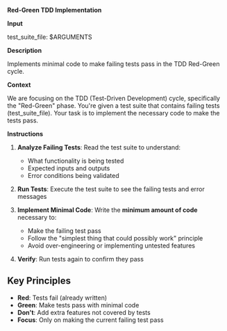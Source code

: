 **Red-Green TDD Implementation**

**Input**

test_suite_file: $ARGUMENTS

**Description**

Implements minimal code to make failing tests pass in the TDD Red-Green cycle.

**Context**

We are focusing on the TDD (Test-Driven Development) cycle, specifically the
"Red-Green" phase. You're given a test suite that contains failing tests (test_suite_file). Your
task is to implement the necessary code to make the tests pass.

**Instructions**

1. **Analyze Failing Tests**: Read the test suite to understand:

   - What functionality is being tested
   - Expected inputs and outputs
   - Error conditions being validated

2. **Run Tests**: Execute the test suite to see the failing tests and error messages

3. **Implement Minimal Code**: Write the **minimum amount of code** necessary to:

   - Make the failing test pass
   - Follow the "simplest thing that could possibly work" principle
   - Avoid over-engineering or implementing untested features

4. **Verify**: Run tests again to confirm they pass

## Key Principles

- **Red**: Tests fail (already written)
- **Green**: Make tests pass with minimal code
- **Don't**: Add extra features not covered by tests
- **Focus**: Only on making the current failing test pass
